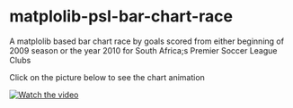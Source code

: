 # matplolib-psl-bar-chart-race
A matplolib based bar chart race by goals scored from either beginning of 2009 season or the year 2010 for South Africa;s Premier Soccer League Clubs



Click on the picture below to see the chart animation

[![Watch the video](http://www.xhosanostra.co.za/izinto/barcharac.GIF)](https://www.youtube.com/watch?v=IgaGzYMjc_s)
